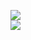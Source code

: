 [![](https://img.shields.io/badge/Made%20With-Github%20Spray-lightgrey.svg?style=for-the-badge&logo=github)](https://github.com/Annihil/github-spray#670)  
[![](https://i.imgur.com/2DrTn0Z.gif)](https://github.com/Annihil/github-spray)